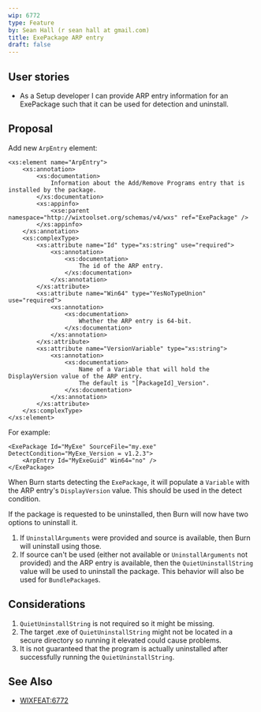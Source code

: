 ```yaml
---
wip: 6772
type: Feature
by: Sean Hall (r sean hall at gmail.com)
title: ExePackage ARP entry
draft: false
---
```


## User stories

* As a Setup developer I can provide ARP entry information for an ExePackage such that it can be used for detection and uninstall.


## Proposal

Add new `ArpEntry` element:

    <xs:element name="ArpEntry">
        <xs:annotation>
            <xs:documentation>
                Information about the Add/Remove Programs entry that is installed by the package.
            </xs:documentation>
            <xs:appinfo>
                <xse:parent namespace="http://wixtoolset.org/schemas/v4/wxs" ref="ExePackage" />
            </xs:appinfo>
        </xs:annotation>
        <xs:complexType>
            <xs:attribute name="Id" type="xs:string" use="required">
                <xs:annotation>
                    <xs:documentation>
                        The id of the ARP entry.
                    </xs:documentation>
                </xs:annotation>
            </xs:attribute>
            <xs:attribute name="Win64" type="YesNoTypeUnion" use="required">
                <xs:annotation>
                    <xs:documentation>
                        Whether the ARP entry is 64-bit.
                    </xs:documentation>
                </xs:annotation>
            </xs:attribute>
            <xs:attribute name="VersionVariable" type="xs:string">
                <xs:annotation>
                    <xs:documentation>
                        Name of a Variable that will hold the DisplayVersion value of the ARP entry.
                        The default is "[PackageId]_Version".
                    </xs:documentation>
                </xs:annotation>
            </xs:attribute>
        </xs:complexType>
    </xs:element>

For example:

    <ExePackage Id="MyExe" SourceFile="my.exe" DetectCondition="MyExe_Version = v1.2.3">
        <ArpEntry Id="MyExeGuid" Win64="no" />
    </ExePackage>

When Burn starts detecting the `ExePackage`, it will populate a `Variable` with the ARP entry's `DisplayVersion` value.
This should be used in the detect condition.

If the package is requested to be uninstalled, then Burn will now have two options to uninstall it.
1. If `UninstallArguments` were provided and source is available, then Burn will uninstall using those.
2. If source can't be used (either not available or `UninstallArguments` not provided) and the ARP entry is available, then the `QuietUninstallString` value will be used to uninstall the package. This behavior will also be used for `BundlePackage`s.


## Considerations

1. `QuietUninstallString` is not required so it might be missing.
2. The target .exe of `QuietUninstallString` might not be located in a secure directory so running it elevated could cause problems.
3. It is not guaranteed that the program is actually uninstalled after successfully running the `QuietUninstallString`.


## See Also

* [WIXFEAT:6772](https://github.com/wixtoolset/issues/issues/6772)
